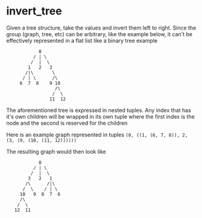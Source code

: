 # invert_tree
Given a tree structure, take the values and invert them left to right. Since the group (graph, tree, etc) can be arbitrary, like the example below, it can't be effectively represented in a flat list like a binary tree example

```
            0
          / | \
         /  |  \
        1   2   3
       /|\       \
      / | \      /\
     6  7  8    9 10
                  /\
                 /  \
                11  12
```

The aforementioned tree is expressed in nested tuples. Any index that has it's own children will be wrapped
in its own tuple where the first index is the node and the second is reserved for the children

Here is an example graph represented in tuples
`(0, ((1, (6, 7, 8)), 2, (3, (9, (10, (11, 12))))))`

The resulting graph would then look like
```
            0
          / | \
         /  |  \
        3   2   1
       /\      /|\
      /  \    / | \
     10   9  8  7  6
     /\     
    /  \ 
   12  11
```